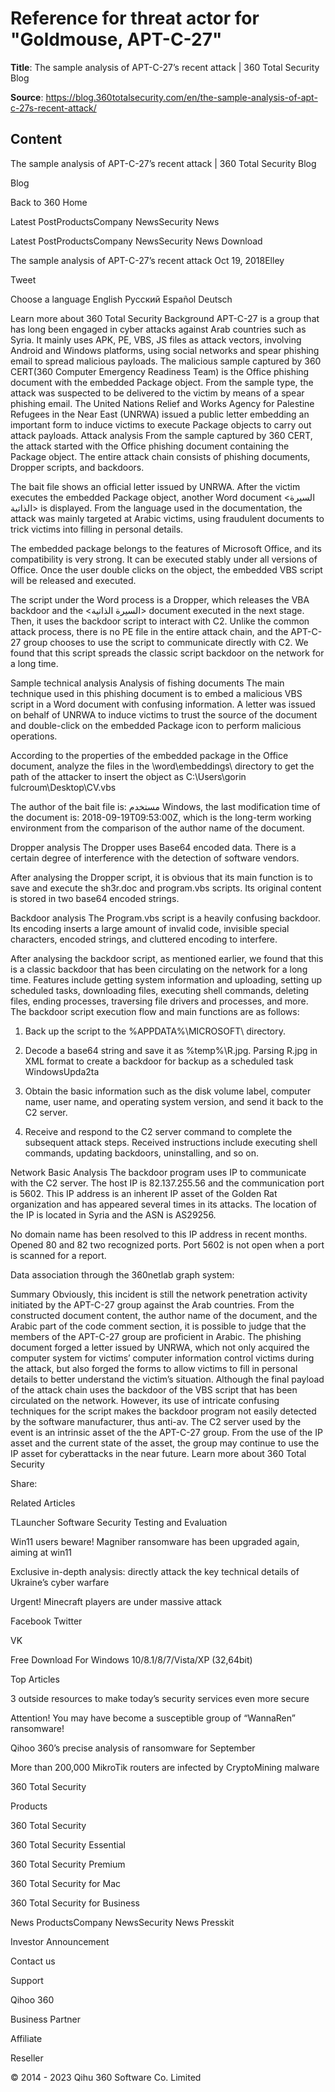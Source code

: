 # Reference for threat actor for "Goldmouse, APT-C-27"

**Title**: The sample analysis of APT-C-27’s recent attack | 360 Total Security Blog

**Source**: https://blog.360totalsecurity.com/en/the-sample-analysis-of-apt-c-27s-recent-attack/

## Content





















The sample analysis of APT-C-27’s recent attack | 360 Total Security Blog









































 















Blog










Back to 360 Home





Latest PostProductsCompany NewsSecurity News 





Latest PostProductsCompany NewsSecurity News 
Download







The sample analysis of APT-C-27’s recent attack
Oct 19, 2018Elley



Tweet



Choose a language
English
Русский
Español
Deutsch

 


Learn more about 360 Total Security
Background
APT-C-27 is a group that has long been engaged in cyber attacks against Arab countries such as Syria. It mainly uses APK, PE, VBS, JS files as attack vectors, involving Android and Windows platforms, using social networks and spear phishing email to spread malicious payloads.
The malicious sample captured by 360 CERT(360 Computer Emergency Readiness Team) is the Office phishing document with the embedded Package object. From the sample type, the attack was suspected to be delivered to the victim by means of a spear phishing email. The United Nations Relief and Works Agency for Palestine Refugees in the Near East (UNRWA) issued a public letter embedding an important form to induce victims to execute Package objects to carry out attack payloads.
Attack analysis
From the sample captured by 360 CERT, the attack started with the Office phishing document containing the Package object. The entire attack chain consists of phishing documents, Dropper scripts, and backdoors.

The bait file shows an official letter issued by UNRWA. After the victim executes the embedded Package object, another Word document <السيرة الذاتية> is displayed. From the language used in the documentation, the attack was mainly targeted at Arabic victims, using fraudulent documents to trick victims into filling in personal details.

The embedded package belongs to the features of Microsoft Office, and its compatibility is very strong. It can be executed stably under all versions of Office. Once the user double clicks on the object, the embedded VBS script will be released and executed.

The script under the Word process is a Dropper, which releases the VBA backdoor and the <السيرة الذاتية> document executed in the next stage. Then, it uses the backdoor script to interact with C2. Unlike the common attack process, there is no PE file in the entire attack chain, and the APT-C-27 group chooses to use the script to communicate directly with C2. We found that this script spreads the classic script backdoor on the network for a long time. 

Sample technical analysis
Analysis of fishing documents
The main technique used in this phishing document is to embed a malicious VBS script in a Word document with confusing information. A letter was issued on behalf of UNRWA to induce victims to trust the source of the document and double-click on the embedded Package icon to perform malicious operations.

According to the properties of the embedded package in the Office document, analyze the files in the \word\embeddings\ directory to get the path of the attacker to insert the object as C:\Users\gorin fulcroum\Desktop\CV.vbs

The author of the bait file is: مستخدم Windows, the last modification time of the document is: 2018-09-19T09:53:00Z, which is the long-term working environment from the comparison of the author name of the document.

Dropper analysis
The Dropper uses Base64 encoded data. There is a certain degree of interference with the detection of software vendors.

After analysing the Dropper script, it is obvious that its main function is to save and execute the sh3r.doc and program.vbs scripts. Its original content is stored in two base64 encoded strings.

Backdoor analysis
The Program.vbs script is a heavily confusing backdoor. Its encoding inserts a large amount of invalid code, invisible special characters, encoded strings, and cluttered encoding to interfere.

After analysing the backdoor script, as mentioned earlier, we found that this is a classic backdoor that has been circulating on the network for a long time. Features include getting system information and uploading, setting up scheduled tasks, downloading files, executing shell commands, deleting files, ending processes, traversing file drivers and processes, and more. The backdoor script execution flow and main functions are as follows:
1. Back up the script to the %APPDATA%\MICROSOFT\ directory.

2. Decode a base64 string and save it as %temp%\R.jpg. Parsing R.jpg in XML format to create a backdoor for backup as a scheduled task WindowsUpda2ta


3. Obtain the basic information such as the disk volume label, computer name, user name, and operating system version, and send it back to the C2 server.


4. Receive and respond to the C2 server command to complete the subsequent attack steps. Received instructions include executing shell commands, updating backdoors, uninstalling, and so on.

Network Basic Analysis
The backdoor program uses IP to communicate with the C2 server. The host IP is 82.137.255.56 and the communication port is 5602. This IP address is an inherent IP asset of the Golden Rat organization and has appeared several times in its attacks. The location of the IP is located in Syria and the ASN is AS29256.


   No domain name has been resolved to this IP address in recent months. Opened 80 and 82 two recognized ports. Port 5602 is not open when a port is scanned for a report.


Data association through the 360netlab graph system:

Summary
   Obviously, this incident is still the network penetration activity initiated by the APT-C-27 group against the Arab countries. From the constructed document content, the author name of the document, and the Arabic part of the code comment section, it is possible to judge that the members of the APT-C-27 group are proficient in Arabic. 
The phishing document forged a letter issued by UNRWA, which not only acquired the computer system for victims’ computer information control victims during the attack, but also forged the forms to allow victims to fill in personal details to better understand the victim’s situation.
Although the final payload of the attack chain uses the backdoor of the VBS script that has been circulated on the network. However, its use of intricate confusing techniques for the script makes the backdoor program not easily detected by the software manufacturer, thus anti-av.
The C2 server used by the event is an intrinsic asset of the the APT-C-27 group. From the use of the IP asset and the current state of the asset, the group may continue to use the IP asset for cyberattacks in the near future.
Learn more about 360 Total Security



Share: 











Related Articles




 


TLauncher Software Security Testing and Evaluation






 


Win11 users beware! Magniber ransomware has been upgraded again, aiming at win11






 


Exclusive in-depth analysis: directly attack the key technical details of Ukraine’s cyber warfare






 


Urgent! Minecraft players are under massive attack










Facebook
Twitter

VK






Free Download
For Windows 10/8.1/8/7/Vista/XP (32,64bit)











Top Articles




3 outside resources to make today’s security services even more secure





Attention! You may have become a susceptible group of “WannaRen” ransomware!





Qihoo 360’s precise analysis of ransomware for September





More than 200,000 MikroTik routers are infected by CryptoMining malware




360 Total Security









Products

360 Total Security


360 Total Security Essential


360 Total Security Premium


360 Total Security for Mac


360 Total Security for Business





News
ProductsCompany NewsSecurity News 
Presskit


Investor Announcement





Contact us

Support


Qihoo 360





Business Partner

Affiliate


Reseller
















© 2014 - 2023 Qihu 360 Software Co. Limited















